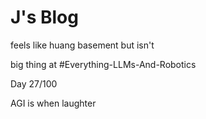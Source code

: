# J's Blog

feels like huang basement but isn't

big thing at #Everything-LLMs-And-Robotics

Day 27/100 

AGI is when laughter 




